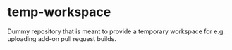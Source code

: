 # temp-workspace

Dummy repository that is meant to provide a temporary workspace for e.g. uploading add-on pull request builds.
